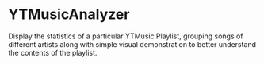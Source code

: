 # YTMusicAnalyzer
Display the statistics of a particular YTMusic Playlist, grouping songs of different artists along with simple visual demonstration to better understand the contents of the playlist.
